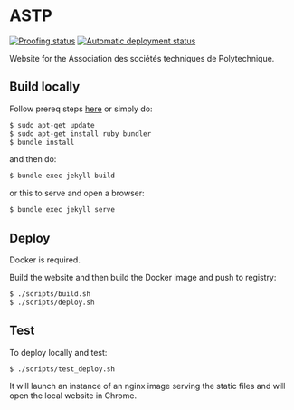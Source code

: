 # ASTP

[![Proofing status](https://github.com/christophebedard/astp-website/workflows/Proofing/badge.svg)](https://github.com/christophebedard/astp-website/actions?query=workflow%3AProofing)
[![Automatic deployment status](https://github.com/christophebedard/astp-website/workflows/Automatic%20deployment/badge.svg)](https://github.com/christophebedard/astp-website/actions?query=workflow%3A%22Automatic+deployment%22)

Website for the Association des sociétés techniques de Polytechnique.

## Build locally

Follow prereq steps [here](https://help.github.com/en/articles/setting-up-your-github-pages-site-locally-with-jekyll) or simply do:

```bash
$ sudo apt-get update
$ sudo apt-get install ruby bundler
$ bundle install
```

and then do:

```bash
$ bundle exec jekyll build
```

or this to serve and open a browser:

```bash
$ bundle exec jekyll serve
```

## Deploy

Docker is required.

Build the website and then build the Docker image and push to registry:

```bash
$ ./scripts/build.sh
$ ./scripts/deploy.sh
```

## Test

To deploy locally and test:

```bash
$ ./scripts/test_deploy.sh
```

It will launch an instance of an nginx image serving the static files and will open the local website in Chrome.

